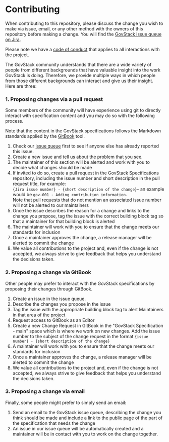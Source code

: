 # Contributing

When contributing to this repository, please discuss the change you wish to make via issue, email, or any other method with the owners of this repository before making a change. You will find the [GovStack issue queue on Jira](https://govstack-global.atlassian.net/jira/software/c/projects/GOV/issues).

Please note we have a [code of conduct](code-of-conduct.md) that applies to all interactions with the project.

The GovStack community understands that there are a wide variety of people from different backgrounds that have valuable insight into the work GovStack is doing. Therefore, we provide multiple ways in which people from those different backgrounds can interact and give us their insight. Here are three:

### 1. Proposing changes via a pull request

Some members of the community will have experience using git to directly interact with specification content and you may do so with the following process.

Note that the content in the GovStack specifications follows the Markdown standards applied by the [GitBook](https://www.gitbook.com) tool.

1. Check our [issue queue](https://github.com/GovStackWorkingGroup/specifications/issues) first to see if anyone else has already reported this issue.
2. Create a new issue and tell us about the problem that you see.
3. The maintainer of this section will be alerted and work with you to decide what changes should be made
4. If invited to do so, create a pull request in the GovStack Specifications repository, including the issue number and short description in the pull request title, for example:\
   `{Jira issue number} - {short description of the change}`- an example would be `gov-001 - Adding contribution information`.\
   Note that pull requests that do not mention an associated issue number will not be alerted to our maintainers
3. Once the issue describes the reason for a change and links to the change you propose, tag the issue with the correct building block tag so that a maintainer for that building block is alerted
4. The maintainer will work with you to ensure that the change meets our standards for inclusion
5. Once a maintainer approves the change, a release manager will be alerted to commit the change
6. We value all contributions to the project and, even if the change is not accepted, we always strive to give feedback that helps you understand the decisions taken.

### 2. Proposing a change via GitBook

Other people may prefer to interact with the GovStack specifications by proposing their changes through GitBook.

1. Create an issue in the issue queue.
2. Describe the changes you propose in the issue
3. Tag the issue with the appropriate building block tag to alert Maintainers in that area of the project
4. Request access to GitBook as an Editor
5. Create a new Change Request in GitBook in the "GovStack Specification - main" space which is where we work on new changes. Add the issue number to the subject of the change request in the format `{issue number} - {short description of the change}`
6. A maintainer will work with you to ensure that the change meets our standards for inclusion
7. Once a maintainer approves the change, a release manager will be alerted to commit the change
8. We value all contributions to the project and, even if the change is not accepted, we always strive to give feedback that helps you understand the decisions taken.

### 3. Proposing a change via email

Finally, some people might prefer to simply send an email:


1. Send an email to the GovStack issue queue, describing the change you think should be made and include a link to the public page of the part of the specification that needs the change
2. An issue in our issue queue will be automatically created and a maintainer will be in contact with you to work on the change together.
